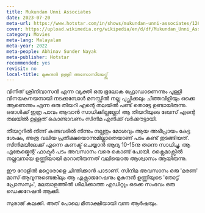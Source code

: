 ```yaml
---
title: Mukundan Unni Associates
date: 2023-07-20
meta-url: https://www.hotstar.com/in/shows/mukundan-unni-associates/1260128229/
cover: https://upload.wikimedia.org/wikipedia/en/d/df/Mukundan_Unni_Associates.jpg
category: Movies
meta-lang: Malayalam
meta-year: 2022
meta-people: Abhinav Sunder Nayak
meta-publisher: Hotstar
recommended: yes
revisit: no
local-title: മുകുന്ദൻ ഉള്ളി അസോസിയേറ്റ്സ്
---
```


വിനീത് ശ്രീനിവാസൻ എന്ന വ്യക്തി ഒരു ഭൂലോക ഫ്രോഡാണെന്നും പുള്ളി വിനയകുനയനായി നടക്കുമ്പോൾ മനസ്സിൽ നല്ല പുച്ഛിക്കലും ചീത്തവിളിയും ഒക്കെ ആണെന്നും എന്ന ഒരു തിയറി എന്റെ തലയിൽ പണ്ട് തൊട്ടേ ഉണ്ടായിരുന്നു. ഒരാൾക്ക് ഇത്ര പാവം ആവാൻ സാധിക്കില്ലല്ലോ! ആ തിയറിയുടെ ബേസ് എന്റെ തലയിൽ ഉള്ളത് കൊണ്ടാവണം സിനിമ എനിക്ക് വർക്കൗട്ടായി. 

തീയറ്ററിൽ നിന്ന് കണ്ടവരിൽ നിന്നും നല്ലതും മോശവും ആയ അഭിപ്രായം കേട്ട ശേഷം, അത്ര വലിയ പ്രതീക്ഷയൊന്നുമില്ലാതെയാണ് പടം കണ്ട് തുടങ്ങിയത്. സിനിമയിലേക്ക് എന്നെ കണക്ട് ചെയ്യാൻ ആദ്യ 10-15നു തന്നെ സാധിച്ചു. ആ എങ്കേജ്മെന്റ് ഫാക്ടർ പടം അവസാനം വരെ കൊണ്ട് പോയി. ക്ലൈമാക്സിൽ നല്ലവനായ ഉണ്ണിയായി മാറാതിരുന്നത് വലിയൊരു ആശ്വാസം ആയിരുന്നു. 

ഈ റോളിൽ മറ്റൊരാളെ ചിന്തിക്കാൻ പാടാണ്. സിനിമ അവസാനം ഒരു 'മരണ' മാസ് ആവുന്നുണ്ടെങ്കിലും ആ എക്സാജറേഷനും മുകുന്ദൻ ഉണ്ണിയുടെ 'തോട്ട് പ്രോസസും', മലയാളത്തിൽ ശീലിക്കാത്ത എഡിറ്റും ഒക്കെ സംഭവം ഒരു ഡെക്കറേഷൻ ആക്കി. 

സുരാജ് കലക്കി. അത് പോലെ മീനാക്ഷിയായി വന്ന ആർഷയും.
